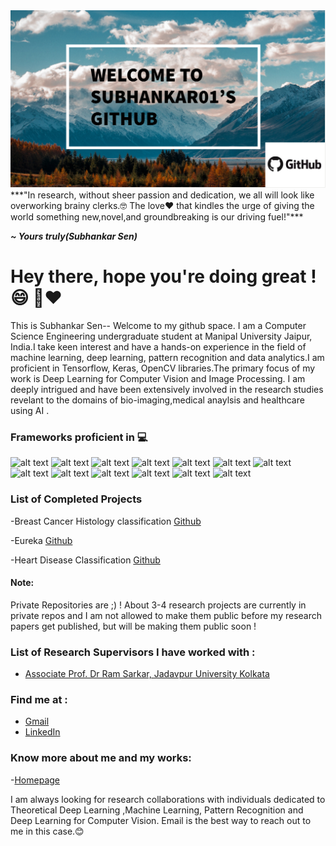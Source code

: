 <img src="https://github.com/subhankar01/subhankar01/blob/main/intro.png" width="1000">
 ***"In research, without sheer passion and dedication, we all will look like overworking brainy clerks.🤓 The love❤️️ that kindles the urge of giving the world something new,novel,and groundbreaking is our driving fuel!"***

 ***~ Yours truly(Subhankar Sen)***
# Hey there, hope you're doing great ! 😄 💫❤️️ 

This is Subhankar Sen-- Welcome to my github space. I am a Computer Science Engineering undergraduate student at Manipal University Jaipur, India.I take keen interest and have a hands-on experience in the field of machine learning, deep learning, pattern recognition and data analytics.I am proficient in Tensorflow, Keras, OpenCV libraries.The primary focus of my work is Deep Learning for Computer Vision and Image Processing. I am deeply intrigued and have been extensively involved in the research studies revelant to the domains of bio-imaging,medical anaylsis and healthcare using AI .

### Frameworks proficient in 💻
![alt text](https://camo.githubusercontent.com/0d3fed1e0f57eb6e3b14dd448338e0229d48947a/68747470733a2f2f696d672e736869656c64732e696f2f62616467652f2d507974686f6e2d3337373661623f7374796c653d666c61742d737175617265266c6f676f3d707974686f6e266c6f676f436f6c6f723d7768697465) ![alt text](https://camo.githubusercontent.com/43e6f8124490e51b5776713f97c942772e49a47f/68747470733a2f2f696d672e736869656c64732e696f2f62616467652f2d54656e736f72466c6f772d6666366630303f7374796c653d666c61742d737175617265266c6f676f3d74656e736f72666c6f77266c6f676f436f6c6f723d7768697465) ![alt text](https://camo.githubusercontent.com/60a5489fc7ebc49e27da2c94132e273d5d9a688f/68747470733a2f2f696d672e736869656c64732e696f2f62616467652f2d4b657261732d6430303030303f7374796c653d666c61742d737175617265266c6f676f3d6b65726173266c6f676f436f6c6f723d7768697465) ![alt text](https://camo.githubusercontent.com/d0d94173f6333bb6955dc78126dca75234d4f570/68747470733a2f2f696d672e736869656c64732e696f2f62616467652f2d416e61636f6e64612d3432423032393f7374796c653d666c61742d737175617265266c6f676f3d616e61636f6e6461266c6f676f436f6c6f723d7768697465) ![alt text](https://camo.githubusercontent.com/b23dddead51091da0d4a1a46e4b72ffdf53d6864/68747470733a2f2f696d672e736869656c64732e696f2f62616467652f2d4a7570797465722d4633373632363f7374796c653d666c61742d737175617265266c6f676f3d6a757079746572266c6f676f436f6c6f723d7768697465) ![alt text](https://camo.githubusercontent.com/0daab8b0db11c6ad4303112581de5f5b17de2b58/68747470733a2f2f696d672e736869656c64732e696f2f62616467652f2d4d61744c61622d3030373641383f7374796c653d666c61742d737175617265266c6f676f3d6d617468776f726b73266c6f676f436f6c6f723d7768697465) ![alt text](https://camo.githubusercontent.com/9d65738733c8ee42950a875d9e3814ea8291df6f/68747470733a2f2f696d672e736869656c64732e696f2f62616467652f2d474e552d4134324532423f7374796c653d666c61742d737175617265266c6f676f3d676e75266c6f676f436f6c6f723d7768697465) ![alt text](https://camo.githubusercontent.com/7b0094a7af370f8a06cb667428bd8d6f989adde1/68747470733a2f2f696d672e736869656c64732e696f2f62616467652f2d507950492d3337373541393f7374796c653d666c61742d737175617265266c6f676f3d70797069266c6f676f436f6c6f723d7768697465) ![alt text](https://camo.githubusercontent.com/e9495f2b993034bd9ce1901e887b998dd624780b/68747470733a2f2f696d672e736869656c64732e696f2f62616467652f2d70616e6461732d3135303435383f7374796c653d666c61742d737175617265266c6f676f3d70616e646173266c6f676f436f6c6f723d7768697465) 
![alt text](https://camo.githubusercontent.com/37ec1920868d34a0b6dc3818ae5732a7cfbb7313/68747470733a2f2f696d672e736869656c64732e696f2f62616467652f2d4a6176612d3030373339363f7374796c653d666c61742d737175617265266c6f676f3d6a617661266c6f676f436f6c6f723d7768697465)
![alt text](https://camo.githubusercontent.com/2470272caae82a2c74fce63a5dc0ea12c92d54ac/68747470733a2f2f696d672e736869656c64732e696f2f62616467652f2d4e756d50792d3031333234333f7374796c653d666c61742d737175617265266c6f676f3d6e756d7079266c6f676f436f6c6f723d7768697465)
![alt text](https://camo.githubusercontent.com/0daab8b0db11c6ad4303112581de5f5b17de2b58/68747470733a2f2f696d672e736869656c64732e696f2f62616467652f2d4d61744c61622d3030373641383f7374796c653d666c61742d737175617265266c6f676f3d6d617468776f726b73266c6f676f436f6c6f723d7768697465)
![alt text](https://camo.githubusercontent.com/3c8f7b09934f30bb6714b3f7fe9a622a43a92d98/68747470733a2f2f696d672e736869656c64732e696f2f62616467652f2d5363694b6974204c6561726e2d4637393331453f7374796c653d666c61742d737175617265266c6f676f3d7363696b69742d6c6561726e266c6f676f436f6c6f723d7768697465)

### List of Completed Projects 
-Breast Cancer Histology classification  [Github](https://github.com/subhankar01/Breast-Cancer-Classification) 

-Eureka [Github](https://github.com/subhankar01/Project-eUreka)

-Heart Disease Classification  [Github](https://github.com/subhankar01/Heart-Disease-Risk-Prediction-and-Classification)
#### Note:
Private Repositories are ;) !
About 3-4 research projects are currently in private repos and I am not allowed to make them public before my research papers get published, but will be making them public soon !
### List of Research Supervisors I have worked with :
- [Associate Prof. Dr Ram Sarkar, Jadavpur University Kolkata](https://scholar.google.com/citations?user=bDj0BUEAAAAJ&hl=en&oi=sra)

### Find me at :
- [Gmail](mailto:subhankarsen2001@gmail.com)
- [LinkedIn](https://www.linkedin.com/in/subhankar-sen-a62457190)
### Know more about me and my works:
-[Homepage](https://subhankarsen2001.wixsite.com/personalwebsite)

I am always looking for research collaborations with individuals dedicated to Theoretical Deep Learning ,Machine Learning, Pattern Recognition and Deep Learning for Computer Vision. Email is the best way to reach out to me in this case.😊
